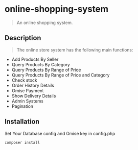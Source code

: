 # online-shopping-system
> An online shopping system.

## Description
> The online store system has the following main functions:
* Add Products By Seller
* Query Products By Category
* Query Products By Range of Price
* Query Products By Range of Price and Category
* Check stock
* Order History Details
* Omise Payment
* Show Delivery Details
* Admin Systems
* Pagination

## Installation
Set Your Database config and Omise key in config.php
```bash
composer install
```
